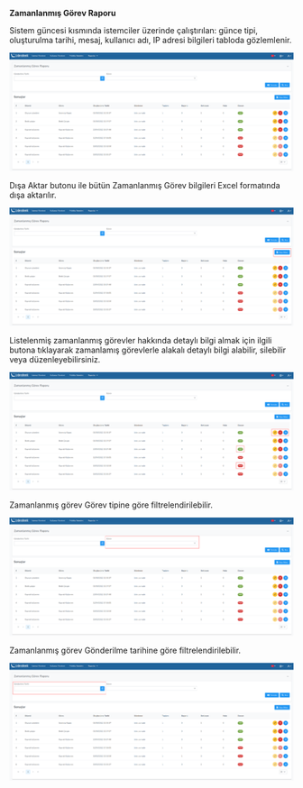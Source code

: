 **Zamanlanmış Görev Raporu**

Sistem güncesi kısmında istemciler üzerinde çalıştırılan: günce tipi, oluşturulma tarihi, mesaj, kullanıcı adı,
IP adresi bilgileri tabloda gözlemlenir.

![Dosya Paylaşımı](../images/scheduledTaskReport/report.png)

Dışa Aktar butonu ile bütün Zamanlanmış Görev bilgileri Excel formatında dışa aktarılır.

![Dosya Paylaşımı](../images/scheduledTaskReport/exportReport.png)

Listelenmiş zamanlanmış görevler hakkında detaylı bilgi almak için ilgili butona tıklayarak zamanlamış
görevlerle alakalı detaylı bilgi alabilir, silebilir veya düzenleyebilirsiniz.

![Dosya Paylaşımı](../images/scheduledTaskReport/reportDetail.png)

Zamanlanmış görev Görev tipine göre filtrelendirilebilir.

![Dosya Paylaşımı](../images/scheduledTaskReport/reportTask.png)

Zamanlanmış görev Gönderilme tarihine göre filtrelendirilebilir.
 
![Dosya Paylaşımı](../images/scheduledTaskReport/reportTime.png)




